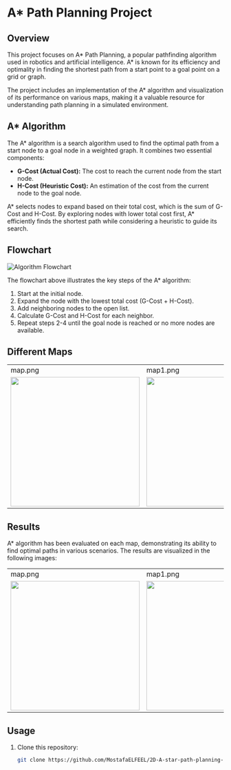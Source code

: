 # A* Path Planning Project

## Overview

This project focuses on A* Path Planning, a popular pathfinding algorithm used in robotics and artificial intelligence. A* is known for its efficiency and optimality in finding the shortest path from a start point to a goal point on a grid or graph.

The project includes an implementation of the A* algorithm and visualization of its performance on various maps, making it a valuable resource for understanding path planning in a simulated environment.

## A* Algorithm

The A* algorithm is a search algorithm used to find the optimal path from a start node to a goal node in a weighted graph. It combines two essential components:

- **G-Cost (Actual Cost):** The cost to reach the current node from the start node.
- **H-Cost (Heuristic Cost):** An estimation of the cost from the current node to the goal node.

A* selects nodes to expand based on their total cost, which is the sum of G-Cost and H-Cost. By exploring nodes with lower total cost first, A* efficiently finds the shortest path while considering a heuristic to guide its search.

## Flowchart

![Algorithm Flowchart](https://user-images.githubusercontent.com/106331831/236201740-8626b4d5-e1f8-4ea8-aebe-7ddca2a3137e.png)

The flowchart above illustrates the key steps of the A* algorithm:

1. Start at the initial node.
2. Expand the node with the lowest total cost (G-Cost + H-Cost).
3. Add neighboring nodes to the open list.
4. Calculate G-Cost and H-Cost for each neighbor.
5. Repeat steps 2-4 until the goal node is reached or no more nodes are available.

## Different Maps

<table>
    <tr>
    <td>map.png</td>
    <td>map1.png</td>
    <td>map2.png</td>
  </tr>
  <tr>
    <td><img src="https://github.com/MostafaELFEEL/2D-A-star-path-planning-using-only-NumPy/assets/106331831/6528af7e-245a-4097-8539-69953a413a3b" width="300" height="300"></td>
    <td><img src="https://github.com/MostafaELFEEL/2D-A-star-path-planning-using-only-NumPy/assets/106331831/7c15f4f8-df73-4ed6-ab9a-0b5f1b3eef58" width="300" height="300"></td>
    <td><img src="https://github.com/MostafaELFEEL/2D-A-star-path-planning-using-only-NumPy/assets/106331831/796bf18a-5e15-4415-aa44-727254420184" width="300" height="300"></td>
  </tr>

</table>


## Results

A* algorithm has been evaluated on each map, demonstrating its ability to find optimal paths in various scenarios. The results are visualized in the following images:



<table>
    <tr>
    <td>map.png</td>
    <td>map1.png</td>
    <td>map2.png</td>
  </tr>
  <tr>
    <td><img src="https://github.com/MostafaELFEEL/2D-A-star-path-planning-using-only-NumPy/assets/106331831/ce830c66-780a-480f-9838-fb1298d168bf" width="300" height="300"></td>
    <td><img src="https://github.com/MostafaELFEEL/2D-A-star-path-planning-using-only-NumPy/assets/106331831/8660fe93-0f6f-450c-893e-9c2feca14657" width="300" height="300"></td>
    <td><"GOAL IS UNREACHABLE"></td>
  </tr>

</table>


## Usage

1. Clone this repository:

   ```bash
   git clone https://github.com/MostafaELFEEL/2D-A-star-path-planning-using-only-NumPy.git





